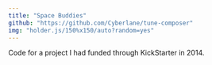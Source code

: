 ```yaml
---
title: "Space Buddies"
github: "https://github.com/Cyberlane/tune-composer"
img: "holder.js/150%x150/auto?random=yes"
---
```


Code for a project I had funded through KickStarter in 2014.